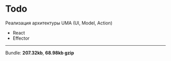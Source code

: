 # Todo

Реализация архитектуры UMA (UI, Model, Action)

- React
- Effector

----
Bundle: **207.32kb**, **68.98kb gzip**